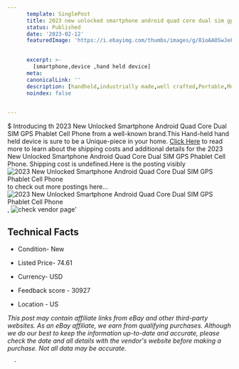 ```yaml
---
      template: SinglePost
      title: 2023 new unlocked smartphone android quad core dual sim gps phablet cell phone
      status: Published
      date: '2023-02-12'
      featuredImage: 'https://i.ebayimg.com/thumbs/images/g/81oAAOSwJeFjxm0N/s-l225.jpg'
       

      excerpt: >-
        [smartphone,device ,hand held device]
      meta:
      canonicalLink: ''
      description: [handheld,industrially made,well crafted,Portable,Mobile,Compact,Convenient,Lightweight,Maneuverable,Man-portable,Miniature,Carriable,Hand-held,Light,Holdable,Transportable,Mobile device,Pocket-sized,On-the-go,Wireless,Cordless,Compact size,Convenient size, smartphone,device ,hand held device]
      noindex: false
      

---
```

$
      Introducing th 2023 New Unlocked Smartphone Android Quad Core Dual SIM GPS Phablet Cell Phone from a well-known brand.This Hand-held hand held device is sure to be a Unique-piece in your home. [Click Here](https://www.ebay.com/itm/274665780483?hash=item3ff35b3503%3Ag%3A81oAAOSwJeFjxm0N&mkevt=1&mkcid=1&mkrid=711-53200-19255-0&campid=%253CePNCampaignId%253E&customid=%253CreferenceId%253E&toolid=10049) to read more to learn about the shipping costs and additional details for the 2023 New Unlocked Smartphone Android Quad Core Dual SIM GPS Phablet Cell Phone. Shipping cost is undefined.Here is the posting visibly ![2023 New Unlocked Smartphone Android Quad Core Dual SIM GPS Phablet Cell Phone](https://i.ebayimg.com/thumbs/images/g/81oAAOSwJeFjxm0N/s-l225.jpg) to check out more postings here... ![2023 New Unlocked Smartphone Android Quad Core Dual SIM GPS Phablet Cell Phone](https://i.ebayimg.com/images/g/81oAAOSwJeFjxm0N/s-l1600.jpg), ![check vendor page](https://origin-galleryplus.ebayimg.com/ws/web/274665780483_2_0_1/225x225.jpg,https://origin-galleryplus.ebayimg.com/ws/web/274665780483_3_0_1/225x225.jpg,https://origin-galleryplus.ebayimg.com/ws/web/274665780483_4_0_1/225x225.jpg,https://origin-galleryplus.ebayimg.com/ws/web/274665780483_5_0_1/225x225.jpg,https://origin-galleryplus.ebayimg.com/ws/web/274665780483_6_0_1/225x225.jpg,https://origin-galleryplus.ebayimg.com/ws/web/274665780483_7_0_1/225x225.jpg,https://origin-galleryplus.ebayimg.com/ws/web/274665780483_8_0_1/225x225.jpg,https://origin-galleryplus.ebayimg.com/ws/web/274665780483_9_0_1/225x225.jpg,https://origin-galleryplus.ebayimg.com/ws/web/274665780483_10_0_1/225x225.jpg,https://origin-galleryplus.ebayimg.com/ws/web/274665780483_11_0_1/225x225.jpg,https://origin-galleryplus.ebayimg.com/ws/web/274665780483_12_0_1/225x225.jpg)'

      

 ## Technical Facts 



     
      

 - Condition- New 


      

 - Listed Price- 74.61 


      

 - Currency- USD 


      

 - Feedback score - 30927 


      

 - Location - US 


      
      

 *_This post may contain affiliate links from eBay and other third-party websites. As an eBay affiliate, we earn from qualifying purchases. Although we do our best to keep the information up-to-date and accurate, please check the date and all details with the vendor's website before making a purchase. Not all data may be accurate._*




      -
